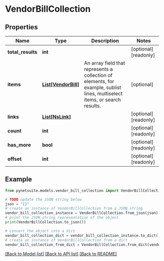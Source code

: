 # VendorBillCollection


## Properties

Name | Type | Description | Notes
------------ | ------------- | ------------- | -------------
**total_results** | **int** |  | [optional] [readonly] 
**items** | [**List[VendorBill]**](VendorBill.md) | An array field that represents a collection of elements, for example, sublist lines, multiselect items, or search results. | [optional] 
**links** | [**List[NsLink]**](NsLink.md) |  | [optional] [readonly] 
**count** | **int** |  | [optional] [readonly] 
**has_more** | **bool** |  | [optional] [readonly] 
**offset** | **int** |  | [optional] [readonly] 

## Example

```python
from pynetsuite.models.vendor_bill_collection import VendorBillCollection

# TODO update the JSON string below
json = "{}"
# create an instance of VendorBillCollection from a JSON string
vendor_bill_collection_instance = VendorBillCollection.from_json(json)
# print the JSON string representation of the object
print(VendorBillCollection.to_json())

# convert the object into a dict
vendor_bill_collection_dict = vendor_bill_collection_instance.to_dict()
# create an instance of VendorBillCollection from a dict
vendor_bill_collection_from_dict = VendorBillCollection.from_dict(vendor_bill_collection_dict)
```
[[Back to Model list]](../README.md#documentation-for-models) [[Back to API list]](../README.md#documentation-for-api-endpoints) [[Back to README]](../README.md)


